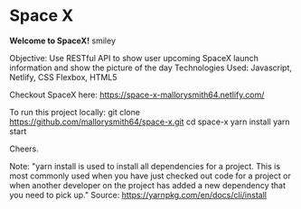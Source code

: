 # Space X

**Welcome to SpaceX!** smiley

Objective: Use RESTful API to show user upcoming SpaceX launch information and show the picture of the day
Technologies Used: Javascript, Netlify, CSS Flexbox, HTML5

Checkout SpaceX here: https://space-x-mallorysmith64.netlify.com/

To run this project locally: git clone https://github.com/mallorysmith64/space-x.git
cd space-x
yarn install
yarn start

Cheers.

Note: "yarn install is used to install all dependencies for a project. This is most commonly used when you have just checked out code for a project or when another developer on the project has added a new dependency that you need to pick up." Source: https://yarnpkg.com/en/docs/cli/install
